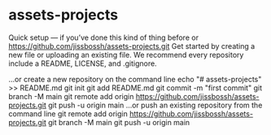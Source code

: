 # assets-projects
Quick setup — if you’ve done this kind of thing before
or	
https://github.com/jissbossh/assets-projects.git
Get started by creating a new file or uploading an existing file. We recommend every repository include a README, LICENSE, and .gitignore.

…or create a new repository on the command line
echo "# assets-projects" >> README.md
git init
git add README.md
git commit -m "first commit"
git branch -M main
git remote add origin https://github.com/jissbossh/assets-projects.git
git push -u origin main
…or push an existing repository from the command line
git remote add origin https://github.com/jissbossh/assets-projects.git
git branch -M main
git push -u origin main
